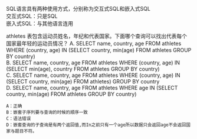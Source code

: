 SQL语言具有两种使用方式，分别称为交互式SQL和嵌入式SQL  
交互式SQL：只是SQL  
嵌入式SQL：与其他语言连用

athletes 表包含运动员姓名，年纪和代表国家。下面哪个查询可以找出代表每个国家最年轻的运动员情况？
A. SELECT name, country, age FROM athletes WHERE (country, age) IN (SELECT country, min(age) FROM athletes GROUP BY country)  
B. SELECT name, country, age FROM athletes WHERE (country, age) IN (SELECT min(age), country FROM athletes GROUP BY country)  
C. SELECT name, country, age FROM athletes WHERE (country, age) IN (SELECT country, min(age) FROM athletes) GROUP BY country  
D. SELECT name, country, age FROM athletes WHERE age IN (SELECT country, min(age) FROM athletes GROUP BY country)
```
A：正确
B：嵌套子序列要与查询的时候的顺序一致
C：语法错误
D：嵌套查询的子查询是有两个返回值,而In之前只有一个age所以数据只会返回age不会返回国家与题目不符。
```
